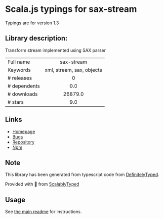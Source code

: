 
# Scala.js typings for sax-stream

Typings are for version 1.3

## Library description:
Transform stream implemented using SAX parser

|                    |                 |
| ------------------ | :-------------: |
| Full name          | sax-stream |
| Keywords           | xml, stream, sax, objects |
| # releases         | 0 |
| # dependents       | 0.0 |
| # downloads        | 26879.0 |
| # stars            | 9.0 |

## Links
- [Homepage](https://github.com/melitele/sax-stream)
- [Bugs](https://github.com/melitele/sax-stream/issues)
- [Repository](https://github.com/melitele/sax-stream)
- [Npm](https://www.npmjs.com/package/sax-stream)
    


## Note
This library has been generated from typescript code from [DefinitelyTyped](https://definitelytyped.org).

Provided with :purple_heart: from [ScalablyTyped](https://github.com/oyvindberg/ScalablyTyped)

## Usage
See [the main readme](../../readme.md) for instructions.


